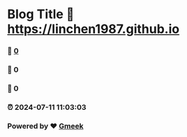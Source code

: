 # Blog Title :link: https://linchen1987.github.io 
### :page_facing_up: [0](https://linchen1987.github.io/tag.html) 
### :speech_balloon: 0 
### :hibiscus: 0 
### :alarm_clock: 2024-07-11 11:03:03 
### Powered by :heart: [Gmeek](https://github.com/Meekdai/Gmeek)
